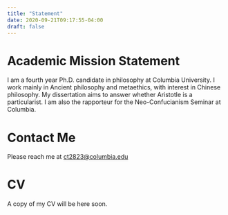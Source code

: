 ```yaml
---
title: "Statement"
date: 2020-09-21T09:17:55-04:00
draft: false
---
```


# Academic Mission Statement

I am a fourth year Ph.D. candidate in philosophy at Columbia University. I work mainly in Ancient philosophy and metaethics, with interest in Chinese philosophy. My dissertation aims to answer whether Aristotle is a particularist. I am also the rapporteur for the Neo-Confucianism Seminar at Columbia.

# Contact Me

Please reach me at <ct2823@columbia.edu>

# CV

A copy of my CV will be here soon.
